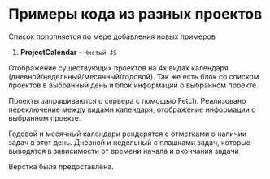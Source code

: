 # Примеры кода из разных проектов
Список пополняется по мере добавления новых примеров

1. **ProjectСalendar** - `Чистый JS` 

Отображение существующих проектов на 4х видах календаря (дневной/недельный/месячный/годовой). Так же есть блок со списком проектов в выбранный день и блок информации о выбранном проекте. 

Проекты запрашиваются c сервера с помощью Fetch. Реализовано переключение между видами календаря, отображение информации о выбранном проекте. 

Годовой и месячный календари рендерятся с отметками о наличии задач в этот день. 
Дневной и недельный с плашками задач, которые выводятся в зависимости от времени начала и окончания задачи

Верстка была предоставлена. 